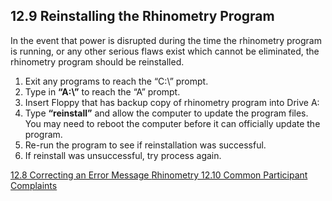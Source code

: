 ## 12.9 Reinstalling the Rhinometry Program

In the event that power is disrupted during the time the rhinometry program is running, or any other serious flaws exist which cannot be eliminated, the rhinometry program should be reinstalled.

1. Exit any programs to reach the “C:\” prompt.
2. Type in **“A:\”** to reach the “A” prompt.
3. Insert Floppy that has backup copy of rhinometry program into Drive A:
4. Type **“reinstall”** and allow the computer to update the program files.  You may need to reboot the computer before it can officially update the program.
5. Re-run the program to see if reinstallation was successful.
6. If reinstall was unsuccessful, try process again.


<div class="center">
<div class="btn-group">
  <a href=":pages_path:/manuals/rhinometry/12-08-correcting-an-error.md" class="btn btn-default">
    <span class="glyphicon glyphicon-chevron-left"></span>
    12.8 Correcting an Error Message
  </a>

  <a href=":pages_path:/manuals/rhinometry" class="btn btn-default">
    <span class="glyphicon glyphicon-chevron-up"></span>
    Rhinometry
  </a>

  <a href=":pages_path:/manuals/rhinometry/12-10-ppt-complaints.md" class="btn btn-success">
    12.10 Common Participant Complaints
    <span class="glyphicon glyphicon-chevron-right"></span>
  </a>
</div>
</div>
